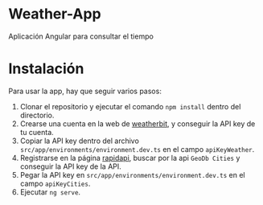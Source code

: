# Weather-App
 Aplicación Angular para consultar el tiempo

 # Instalación
 Para usar la app, hay que seguir varios pasos:

 1. Clonar el repositorio y ejecutar el comando `npm install` dentro del directorio.
 2. Crearse una cuenta en la web de [weatherbit](https://www.weatherbit.io/), y conseguir la API key de tu cuenta.
 3. Copiar la API key dentro del archivo `src/app/environments/environment.dev.ts` en el campo `apiKeyWeather`.
 4. Registrarse en la página [rapidapi](https://rapidapi.com/), buscar por la api `GeoDb Cities` y conseguir la API key de la API.
 5. Pegar la API key en `src/app/environments/environment.dev.ts` en el campo `apiKeyCities`.
 6. Ejecutar `ng serve`.
